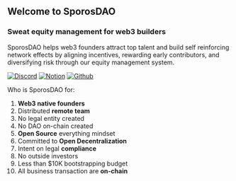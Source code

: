 ## Welcome to SporosDAO

### Sweat equity management for web3 builders

SporosDAO helps web3 founders attract top talent and build self reinforcing network effects by aligning incentives, rewarding early contributors, and diversifying risk through our equity management system.

[![Discord](https://img.shields.io/badge/Discord-5865F2?style=for-the-badge&logo=discord&logoColor=white)](https://discord.gg/jHnx3AC2)
[![Notion](https://img.shields.io/badge/Notion-000000?style=for-the-badge&logo=notion&logoColor=white)](https://www.notion.so/SporosDAO-963e89779ebb45c5b717c478ef739627)
[![Github](https://img.shields.io/badge/GitHub-100000?style=for-the-badge&logo=github&logoColor=white)](https://github.com/SporosDAO)

Who is SporosDAO for:
1. **Web3 native founders**
2. Distributed **remote team**
3. No legal entity created
4. No DAO on-chain created
5. **Open Source** everything mindset
6. Committed to **Open Decentralization**
7. Intent on legal **compliance**
8. No outside investors
9. Less than $10K bootstrapping budget
10. All business transaction are **on-chain**
